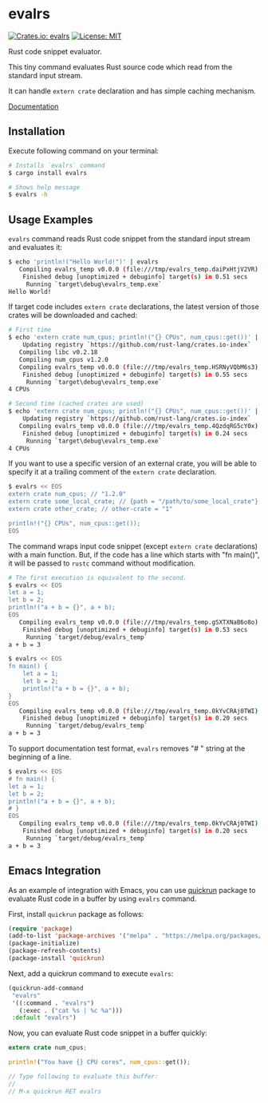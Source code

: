 evalrs
======

[![Crates.io: evalrs](http://meritbadge.herokuapp.com/evalrs)](https://crates.io/crates/evalrs)
[![License: MIT](https://img.shields.io/badge/license-MIT-blue.svg)](LICENSE)

Rust code snippet evaluator.

This tiny command evaluates Rust source code which read from the standard input stream.

It can handle `extern crate` declaration and has simple caching mechanism.

[Documentation](https://docs.rs/crate/evalrs/)

Installation
------------

Execute following command on your terminal:

```bash
# Installs `evalrs` command
$ cargo install evalrs

# Shows help message
$ evalrs -h
```

Usage Examples
--------------

`evalrs` command reads Rust code snippet from the standard input stream and evaluates it:

```bash
$ echo 'println!("Hello World!")' | evalrs
   Compiling evalrs_temp v0.0.0 (file:///tmp/evalrs_temp.daiPxHtjV2VR)
    Finished debug [unoptimized + debuginfo] target(s) in 0.51 secs
     Running `target\debug\evalrs_temp.exe`
Hello World!
```

If target code includes `extern crate` declarations,
the latest version of those crates will be downloaded and cached:

```bash
# First time
$ echo 'extern crate num_cpus; println!("{} CPUs", num_cpus::get())' | evalrs
    Updating registry `https://github.com/rust-lang/crates.io-index`
   Compiling libc v0.2.18
   Compiling num_cpus v1.2.0
   Compiling evalrs_temp v0.0.0 (file:///tmp/evalrs_temp.HSRNyVQbM6s3)
    Finished debug [unoptimized + debuginfo] target(s) in 0.55 secs
     Running `target\debug\evalrs_temp.exe`
4 CPUs

# Second time (cached crates are used)
$ echo 'extern crate num_cpus; println!("{} CPUs", num_cpus::get())' | evalrs
    Updating registry `https://github.com/rust-lang/crates.io-index`
   Compiling evalrs_temp v0.0.0 (file:///tmp/evalrs_temp.4QzdqRG5cY0x)
    Finished debug [unoptimized + debuginfo] target(s) in 0.24 secs
     Running `target\debug\evalrs_temp.exe`
4 CPUs
```

If you want to use a specific version of an external crate,
you will be able to specify it at a trailing comment of the `extern crate` declaration.

```bash
$ evalrs << EOS
extern crate num_cpus; // "1.2.0"
extern crate some_local_crate; // {path = "/path/to/some_local_crate"}
extern crate other_crate; // other-crate = "1"

println!("{} CPUs", num_cpus::get());
EOS
```

The command wraps input code snippet (except `extern crate` declarations) with a main function.
But, if the code has a line which starts with "fn main()",
it will be passed to `rustc` command without modification.

```bash
# The first execution is equivalent to the second.
$ evalrs << EOS
let a = 1;
let b = 2;
println!("a + b = {}", a + b);
EOS
   Compiling evalrs_temp v0.0.0 (file:///tmp/evalrs_temp.gSXTXNaB6o8o)
    Finished debug [unoptimized + debuginfo] target(s) in 0.53 secs
     Running `target/debug/evalrs_temp`
a + b = 3

$ evalrs << EOS
fn main() {
    let a = 1;
    let b = 2;
    println!("a + b = {}", a + b);
}
EOS
   Compiling evalrs_temp v0.0.0 (file:///tmp/evalrs_temp.0kYvCRAj0TWI)
    Finished debug [unoptimized + debuginfo] target(s) in 0.20 secs
     Running `target/debug/evalrs_temp`
a + b = 3
```

To support documentation test format,
`evalrs` removes "# " string at the beginning of a line.

```bash
$ evalrs << EOS
# fn main() {
let a = 1;
let b = 2;
println!("a + b = {}", a + b);
# }
EOS
   Compiling evalrs_temp v0.0.0 (file:///tmp/evalrs_temp.0kYvCRAj0TWI)
    Finished debug [unoptimized + debuginfo] target(s) in 0.20 secs
     Running `target/debug/evalrs_temp`
a + b = 3
```

Emacs Integration
-----------------

As an example of integration with Emacs,
you can use [quickrun](https://github.com/syohex/emacs-quickrun) package
to evaluate Rust code in a buffer by using `evalrs` command.

First, install `quickrun` package as follows:

```lisp
(require 'package)
(add-to-list 'package-archives '("melpa" . "https://melpa.org/packages/") t)
(package-initialize)
(package-refresh-contents)
(package-install 'quickrun)
```

Next, add a quickrun command to execute `evalrs`:

```lisp
(quickrun-add-command
 "evalrs"
 '((:command . "evalrs")
   (:exec . ("cat %s | %c %a")))
 :default "evalrs")
```

Now, you can evaluate Rust code snippet in a buffer quickly:

```rust
extern crate num_cpus;

println!("You have {} CPU cores", num_cpus::get());

// Type following to evaluate this buffer:
//
// M-x quickrun RET evalrs
```
